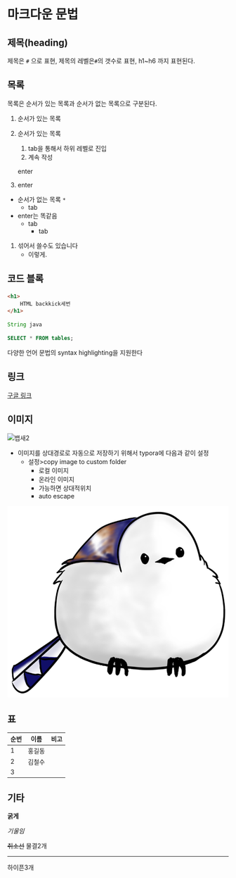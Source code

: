 # 마크다운 문법

## 제목(heading)

제목은 `#` 으로 표현, 제목의 레벨은`#`의 갯수로 표현, h1~h6 까지 표현된다.

## 목록

목록은 순서가 있는 목록과 순서가 없는 목록으로 구분된다.

1. 순서가 있는 목록

2. 순서가 있는 목록

   1. tab을 통해서 하위 레벨로 진입
   2. 계속 작성

   enter

3. enter

* 순서가 없는 목록 `*`
  * tab
* enter는 똑같음
  * tab
    * tab

1. 섞어서 쓸수도 있습니다
   * 이렇게.

## 코드 블록

``` html
<h1>
    HTML backkick세번
</h1>
```

```java
String java
```

```sql
SELECT * FROM tables;
```

다양한 언어 문법의 syntax highlighting을 지원한다

## 링크

[구글 링크](https://google.com)

## 이미지

![뱁새2](C:\Users\이나영\Desktop\이미지\뱁새2.png)

* 이미지를 상대경로로 자동으로 저장하기 위해서 typora에 다음과 같이 설정
  * 설정>copy image to custom folder
    * 로컬 이미지
    * 온라인 이미지
    * 가능하면 상대적위치
    * auto escape

![뱁새2](md-images/%EB%B1%81%EC%83%882.png)



## 표

| 순번 | 이름   | 비고 |
| ---- | ------ | ---- |
| 1    | 홍길동 |      |
| 2    | 김철수 |      |
| 3    |        |      |

## 기타

**굵게**

*기울임*

~~취소선~~ 물결2개

---

하이픈3개

